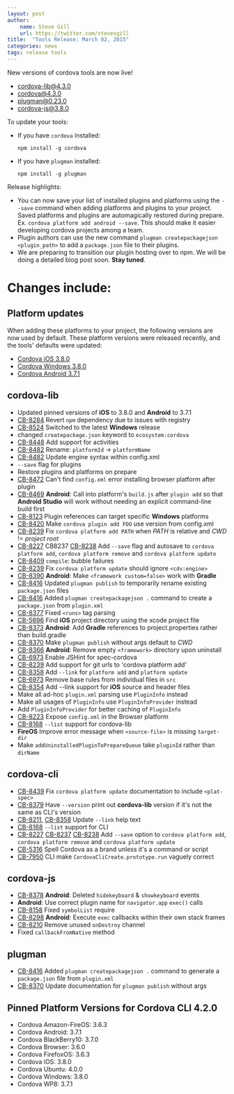 ```yaml
---
layout: post
author:
    name: Steve Gill
    url: https://twitter.com/stevesgill
title:  "Tools Release: March 02, 2015"
categories: news
tags: release tools
---
```

New versions of cordova tools are now live!

* [cordova-lib@4.3.0](https://www.npmjs.org/package/cordova-lib)
* [cordova@4.3.0](https://www.npmjs.org/package/cordova)
* [plugman@0.23.0](https://www.npmjs.org/package/plugman)
* [cordova-js@3.8.0](https://www.npmjs.org/package/cordova-js)

To update your tools:

  * If you have `cordova` installed:

        npm install -g cordova

  * If you have `plugman` installed:

        npm install -g plugman

Release highlights:

* You can now save your list of installed plugins and platforms using the `--save` command when adding platforms and plugins to your project.
Saved platforms and plugins are automagically restored during prepare.
Ex. `cordova platform add android --save`.
This should make it easier developing cordova projects among a team.
* Plugin authors can use the new command `plugman createpackagejson <plugin_path>` to add a `package.json` file to their plugins.
* We are preparing to transition our plugin hosting over to npm.  We will be doing a detailed blog post soon.
**Stay tuned**.

# Changes include:
<!--more-->

## Platform updates
When adding these platforms to your project, the following versions are now used by default.
These platform versions were released recently, and the tools' defaults were updated:

* [Cordova iOS 3.8.0](http://cordova.apache.org/announcements/2015/02/25/cordova-ios-3.8.0.html)
* [Cordova Windows 3.8.0]()
* [Cordova Android 3.7.1](http://cordova.apache.org/announcements/2015/02/06/cordova-android-3.7.1.html)

## cordova-lib
* Updated pinned versions of **iOS** to 3.8.0 and **Android** to 3.7.1
* [CB-8284](https://issues.apache.org/jira/browse/CB-8284) Revert `npm` dependency due to issues with registry
* [CB-8524](https://issues.apache.org/jira/browse/CB-8524) Switched to the latest **Windows** release
* changed `createpackage.json` keyword to `ecosystem:cordova`
* [CB-8448](https://issues.apache.org/jira/browse/CB-8448) Add support for activities
* [CB-8482](https://issues.apache.org/jira/browse/CB-8482) Rename: `platformId` -> `platformName`
* [CB-8482](https://issues.apache.org/jira/browse/CB-8482) Update engine syntax within config.xml
* `--save` flag for plugins
* Restore plugins and platforms on prepare
* [CB-8472](https://issues.apache.org/jira/browse/CB-8472) Can't find `config.xml` error installing browser platform after plugin
* [CB-8469](https://issues.apache.org/jira/browse/CB-8469) **Android**: Call into platform's `build.js` after `plugin add` so that **Android Studio** will work without needing an explicit command-line build first
* [CB-8123](https://issues.apache.org/jira/browse/CB-8123) Plugin references can target specific **Windows** platforms
* [CB-8420](https://issues.apache.org/jira/browse/CB-8420) Make `cordova plugin add FOO` use version from config.xml
* [CB-8239](https://issues.apache.org/jira/browse/CB-8239) Fix `cordova platform add PATH` when *PATH* is relative and *CWD* != *project root*
* [CB-8227](https://issues.apache.org/jira/browse/CB-8227) CB8237 [CB-8238](https://issues.apache.org/jira/browse/CB-8238) Add `--save` flag and autosave to `cordova platform add`, `cordova platform remove` and `cordova platform update`
* [CB-8409](https://issues.apache.org/jira/browse/CB-8409) `compile`: bubble failures
* [CB-8239](https://issues.apache.org/jira/browse/CB-8239) Fix `cordova platform update` should ignore `<cdv:engine>`
* [CB-8390](https://issues.apache.org/jira/browse/CB-8390) **Android**: Make `<framework custom=false>` work with **Gradle**
* [CB-8416](https://issues.apache.org/jira/browse/CB-8416) Updated `plugman publish` to temporarily rename existing `package.json` files
* [CB-8416](https://issues.apache.org/jira/browse/CB-8416) Added `plugman createpackagejson .` command to create a `package.json` from `plugin.xml`
* [CB-8377](https://issues.apache.org/jira/browse/CB-8377) Fixed `<runs>` tag parsing
* [CB-5696](https://issues.apache.org/jira/browse/CB-5696) Find **iOS** project directory using the xcode project file
* [CB-8373](https://issues.apache.org/jira/browse/CB-8373) **Android**: Add **Gradle** references to project.properties rather than build.gradle
* [CB-8370](https://issues.apache.org/jira/browse/CB-8370) Make `plugman publish` without args default to *CWD*
* [CB-8366](https://issues.apache.org/jira/browse/CB-8366) **Android**: Remove empty `<framework>` directory upon uninstall
* [CB-6973](https://issues.apache.org/jira/browse/CB-6973) Enable JSHint for spec-cordova
* [CB-8239](https://issues.apache.org/jira/browse/CB-8239) Add support for git urls to 'cordova platform add'
* [CB-8358](https://issues.apache.org/jira/browse/CB-8358) Add `--link` for `platform add` and `platform update`
* [CB-6973](https://issues.apache.org/jira/browse/CB-6973) Remove base rules from individual files in `src`
* [CB-8354](https://issues.apache.org/jira/browse/CB-8354) Add --link support for **iOS** source and header files
* Make all ad-hoc `plugin.xml` parsing use `PluginInfo` instead
* Make all usages of `PluginInfo` use `PluginInfoProvider` instead
* Add `PluginInfoProvider` for better caching of `PluginInfo`
* [CB-8223](https://issues.apache.org/jira/browse/CB-8223) Expose `config.xml` in the Browser platform
* [CB-8168](https://issues.apache.org/jira/browse/CB-8168) `--list` support for cordova-lib
* **FireOS** Improve error message when `<source-file>` is missing `target-dir`
* Make `addUninstalledPluginToPrepareQueue` take `pluginId` rather than `dirName`

## cordova-cli
* [CB-8439](https://issues.apache.org/jira/browse/CB-8439) Fix `cordova platform update` documentation to include `<plat-spec>`
* [CB-8379](https://issues.apache.org/jira/browse/CB-8379) Have `--version` print out **cordova-lib** version if it's not the same as CLI's version
* [CB-8211](https://issues.apache.org/jira/browse/CB-8211), [CB-8358](https://issues.apache.org/jira/browse/CB-8358) Update `--link` help text
* [CB-8168](https://issues.apache.org/jira/browse/CB-8168) `--list` support for CLI
* [CB-8227](https://issues.apache.org/jira/browse/CB-8227) [CB-8237](https://issues.apache.org/jira/browse/CB-8237) [CB-8238](https://issues.apache.org/jira/browse/CB-8238) Add `--save` option to `cordova platform add`, `cordova platform remove` and `cordova platform update`
* [CB-5316](https://issues.apache.org/jira/browse/CB-5316) Spell Cordova as a brand unless it's a command or script
* [CB-7950](https://issues.apache.org/jira/browse/CB-7950) CLI make `CordovaCliCreate.prototype.run` vaguely correct

## cordova-js
* [CB-8378](https://issues.apache.org/jira/browse/CB-8378) **Android**: Deleted `hidekeyboard` & `showkeyboard` events
* **Android**: Use correct plugin name for `navigator.app` `exec()` calls
* [CB-8158](https://issues.apache.org/jira/browse/CB-8158) Fixed `symbolList` require
* [CB-8298](https://issues.apache.org/jira/browse/CB-8298) **Android**: Execute `exec` callbacks within their own stack frames
* [CB-8210](https://issues.apache.org/jira/browse/CB-8210) Remove unused `onDestroy` channel
* Fixed `callbackFromNative` method

## plugman
* [CB-8416](https://issues.apache.org/jira/browse/CB-8416) Added `plugman createpackagejson .` command to generate a `package.json` file from `plugin.xml`
* [CB-8370](https://issues.apache.org/jira/browse/CB-8370) Update documentation for `plugman publish` without args

## Pinned Platform Versions for Cordova CLI 4.2.0

* Cordova Amazon-FireOS: 3.6.3
* Cordova Android: 3.7.1
* Cordova BlackBerry10: 3.7.0
* Cordova Browser: 3.6.0
* Cordova FirefoxOS: 3.6.3
* Cordova iOS: 3.8.0
* Cordova Ubuntu: 4.0.0
* Cordova Windows: 3.8.0
* Cordova WP8: 3.7.1
